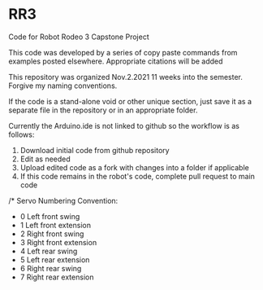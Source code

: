 # RR3
Code for Robot Rodeo 3 Capstone Project

This code was developed by a series of copy paste commands from examples posted elsewhere. Appropriate citations will be added

This repository was organized Nov.2.2021 11 weeks into the semester. Forgive my naming conventions.

 
If the code is a stand-alone void or other unique section, just save it as a separate file in the repository or in an appropriate folder.


 
Currently the Arduino.ide is not linked to github so the workflow is as follows:
1. Download initial code from github repository
2. Edit as needed 
3. Upload edited code as a fork with changes into a folder if applicable
4. If this code remains in the robot's code, complete pull request to main code



/* Servo Numbering Convention:
 *  0 Left front swing
 *  1 Left front extension
 *  2 Right front swing
 *  3 Right front extension
 *  4 Left rear swing
 *  5 Left rear extension
 *  6 Right rear swing
 *  7 Right rear extension

